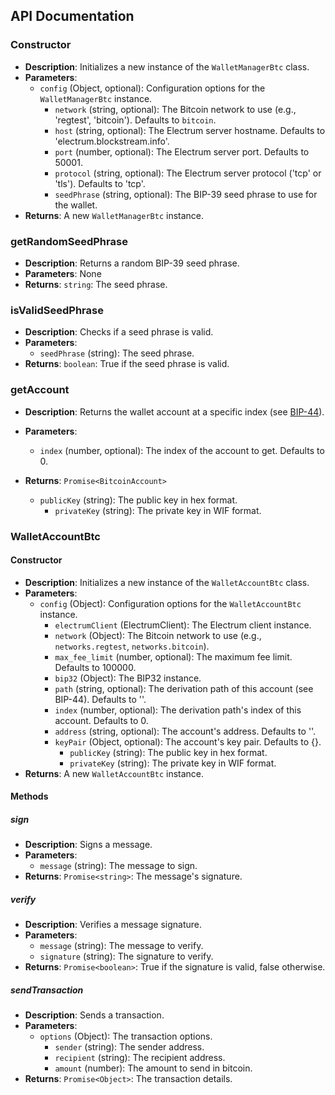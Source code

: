 ## API Documentation

### Constructor
- **Description**: Initializes a new instance of the `WalletManagerBtc` class.
- **Parameters**:
  - `config` (Object, optional): Configuration options for the `WalletManagerBtc` instance.
    - `network` (string, optional): The Bitcoin network to use (e.g., 'regtest', 'bitcoin'). Defaults to `bitcoin`.
    - `host` (string, optional): The Electrum server hostname. Defaults to 'electrum.blockstream.info'.
    - `port` (number, optional): The Electrum server port. Defaults to 50001.
    - `protocol` (string, optional): The Electrum server protocol ('tcp' or 'tls'). Defaults to 'tcp'.
    - `seedPhrase` (string, optional): The BIP-39 seed phrase to use for the wallet.
- **Returns**: A new `WalletManagerBtc` instance.

### getRandomSeedPhrase
- **Description**: Returns a random BIP-39 seed phrase.
- **Parameters**: None
- **Returns**: `string`: The seed phrase.

### isValidSeedPhrase
- **Description**: Checks if a seed phrase is valid.
- **Parameters**:
  - `seedPhrase` (string): The seed phrase.
- **Returns**: `boolean`: True if the seed phrase is valid.

### getAccount
- **Description**: Returns the wallet account at a specific index (see [BIP-44](https://en.bitcoin.it/wiki/BIP_0044)).
- **Parameters**:
  - `index` (number, optional): The index of the account to get. Defaults to 0.
- **Returns**: `Promise<BitcoinAccount>`

  - `publicKey` (string): The public key in hex format.
    - `privateKey` (string): The private key in WIF format.

### WalletAccountBtc

#### Constructor
- **Description**: Initializes a new instance of the `WalletAccountBtc` class.
- **Parameters**:
  - `config` (Object): Configuration options for the `WalletAccountBtc` instance.
    - `electrumClient` (ElectrumClient): The Electrum client instance.
    - `network` (Object): The Bitcoin network to use (e.g., `networks.regtest`, `networks.bitcoin`).
    - `max_fee_limit` (number, optional): The maximum fee limit. Defaults to 100000.
    - `bip32` (Object): The BIP32 instance.
    - `path` (string, optional): The derivation path of this account (see BIP-44). Defaults to ''.
    - `index` (number, optional): The derivation path's index of this account. Defaults to 0.
    - `address` (string, optional): The account's address. Defaults to ''.
    - `keyPair` (Object, optional): The account's key pair. Defaults to {}.
      - `publicKey` (string): The public key in hex format.
      - `privateKey` (string): The private key in WIF format.
- **Returns**: A new `WalletAccountBtc` instance.

#### Methods

##### sign
- **Description**: Signs a message.
- **Parameters**:
  - `message` (string): The message to sign.
- **Returns**: `Promise<string>`: The message's signature.

##### verify
- **Description**: Verifies a message signature.
- **Parameters**:
  - `message` (string): The message to verify.
  - `signature` (string): The signature to verify.
- **Returns**: `Promise<boolean>`: True if the signature is valid, false otherwise.

##### sendTransaction
- **Description**: Sends a transaction.
- **Parameters**:
  - `options` (Object): The transaction options.
    - `sender` (string): The sender address.
    - `recipient` (string): The recipient address.
    - `amount` (number): The amount to send in bitcoin.
- **Returns**: `Promise<Object>`: The transaction details.
